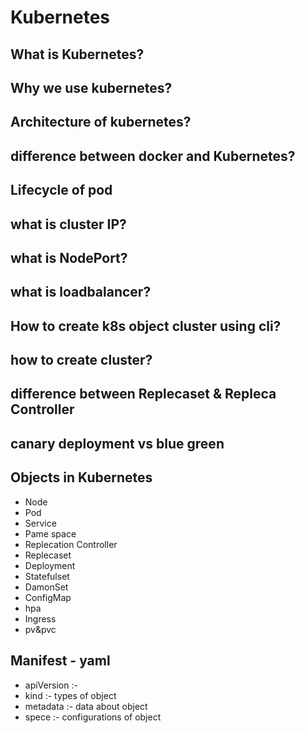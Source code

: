 # Kubernetes

## What is Kubernetes?
## Why we use kubernetes?
## Architecture of kubernetes?
## difference between docker and Kubernetes?
## Lifecycle of pod
## what is cluster IP?
## what is NodePort?
## what is loadbalancer?
## How to create k8s object cluster using cli?
## how to create cluster?
## difference between Replecaset & Repleca Controller
## canary deployment vs blue green 
## Objects in Kubernetes
- Node
- Pod
- Service
- Pame space
- Replecation Controller
- Replecaset
- Deployment
- Statefulset
- DamonSet
- ConfigMap
- hpa
- Ingress
- pv&pvc

## Manifest - yaml
- apiVersion :-
- kind :- types of object
- metadata :- data about object
- spece :-  configurations of object

